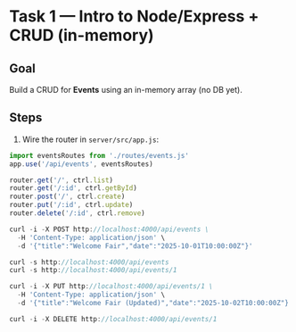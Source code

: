 # Task 1 — Intro to Node/Express + CRUD (in-memory)

## Goal
Build a CRUD for **Events** using an in-memory array (no DB yet).

## Steps
1) Wire the router in `server/src/app.js`:
```js
import eventsRoutes from './routes/events.js'
app.use('/api/events', eventsRoutes)

router.get('/', ctrl.list)
router.get('/:id', ctrl.getById)
router.post('/', ctrl.create)
router.put('/:id', ctrl.update)
router.delete('/:id', ctrl.remove)

curl -i -X POST http://localhost:4000/api/events \
  -H 'Content-Type: application/json' \
  -d '{"title":"Welcome Fair","date":"2025-10-01T10:00:00Z"}'

curl -s http://localhost:4000/api/events
curl -s http://localhost:4000/api/events/1

curl -i -X PUT http://localhost:4000/api/events/1 \
  -H 'Content-Type: application/json' \
  -d '{"title":"Welcome Fair (Updated)","date":"2025-10-02T10:00:00Z"}'

curl -i -X DELETE http://localhost:4000/api/events/1

